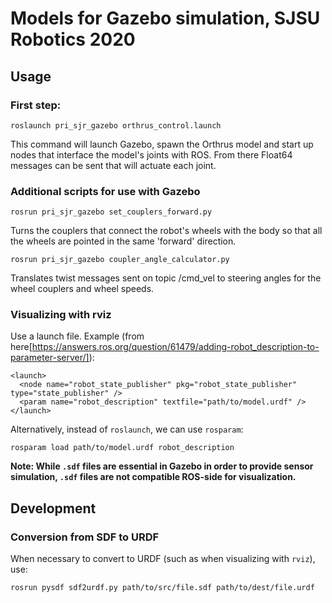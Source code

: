 # Models for Gazebo simulation, SJSU Robotics 2020
## Usage
### First step: 
```
roslaunch pri_sjr_gazebo orthrus_control.launch
```
This command will launch Gazebo, spawn the Orthrus model and start up nodes that interface the model's joints with ROS. From there Float64 messages can be sent that will actuate each joint. 
### Additional scripts for use with Gazebo
```
rosrun pri_sjr_gazebo set_couplers_forward.py
```
Turns the couplers that connect the robot's wheels with the body so that all the wheels are pointed in the same 'forward' direction.
```
rosrun pri_sjr_gazebo coupler_angle_calculator.py
```
Translates twist messages sent on topic /cmd_vel to steering angles for the wheel couplers and wheel speeds. 



### Visualizing with rviz
Use a launch file. Example (from here[https://answers.ros.org/question/61479/adding-robot_description-to-parameter-server/]):
``` 
<launch>
  <node name="robot_state_publisher" pkg="robot_state_publisher" type="state_publisher" />
  <param name="robot_description" textfile="path/to/model.urdf" />
</launch>
```

Alternatively, instead of `roslaunch`, we can use `rosparam`:
```
rosparam load path/to/model.urdf robot_description
```

**Note: While `.sdf` files are essential in Gazebo in order to provide sensor simulation, `.sdf` files are not compatible ROS-side for visualization.**

## Development
### Conversion from SDF to URDF
When necessary to convert to URDF (such as when visualizing with `rviz`), use:
```
rosrun pysdf sdf2urdf.py path/to/src/file.sdf path/to/dest/file.urdf
```
